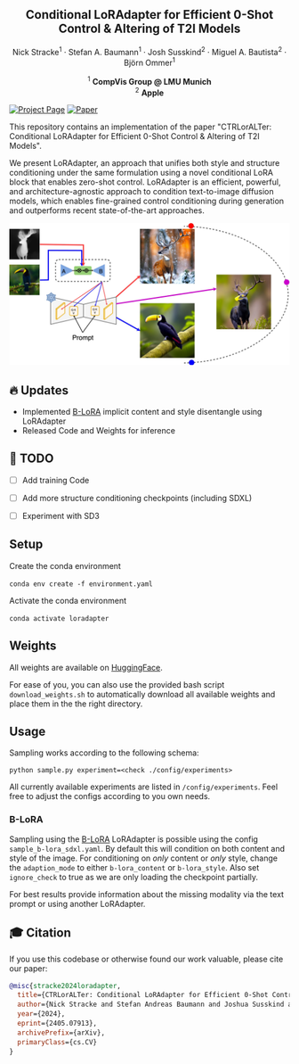 # 

<p align="center">
 <h2 align="center">Conditional LoRAdapter for Efficient 0-Shot Control & Altering of T2I Models</h2>
 <p align="center"> 
 Nick Stracke<sup>1</sup> · Stefan A. Baumann<sup>1</sup> · Josh Susskind<sup>2</sup> · Miguel A. Bautista<sup>2</sup> · Björn Ommer<sup>1</sup>
 </p>
 <p align="center"> 
    <sup>1</sup> <b>CompVis Group @ LMU Munich</b> <br/>
    <sup>2</sup> <b>Apple</b>
 </p>
 </p>
</p>


[![Project Page](https://img.shields.io/badge/Project-Page-blue)](https://compvis.github.io/LoRAdapter/)
[![Paper](https://img.shields.io/badge/arXiv-PDF-b31b1b)](https://arxiv.org/abs/2405.07913)

This repository contains an implementation of the paper "CTRLorALTer: Conditional LoRAdapter for Efficient 0-Shot Control & Altering of T2I Models".

We present LoRAdapter, an approach that unifies both style and structure conditioning under the same formulation using a novel conditional LoRA block that enables zero-shot control.
LoRAdapter is an efficient, powerful, and architecture-agnostic approach to condition text-to-image diffusion models, which enables fine-grained control conditioning during generation and outperforms recent state-of-the-art approaches.

![teaser](./docs/static/images/main.jpg)

## 🔥 Updates
- Implemented [B-LoRA](https://b-lora.github.io/B-LoRA/) implicit content and style disentangle using LoRAdapter
- Released Code and Weights for inference

## 💪 TODO
- [ ] Add training Code
- [ ] Add more structure conditioning checkpoints (including SDXL)
- [ ] Experiment with SD3


## Setup

Create the conda environment

`conda env create -f environment.yaml `

Activate the conda environment

`conda activate loradapter`

## Weights

All weights are available on [HuggingFace](https://huggingface.co/kliyer/LoRAdapter/tree/main).

For ease of you, you can also use the provided bash script `download_weights.sh` to automatically download all available weights and place them in the the right directory.


## Usage
Sampling works according to the following schema:
```
python sample.py experiment=<check ./config/experiments>
```
All currently available experiments are listed in `/config/experiments`. Feel free to adjust the configs according to you own needs.

### B-LoRA
Sampling using the [B-LoRA](https://b-lora.github.io/B-LoRA/) LoRAdapter is possible using the config `sample_b-lora_sdxl.yaml`. By default this will condition on both content and style of the image. For conditioning on _only_ content or _only_ style, change the `adaption_mode` to either `b-lora_content` or `b-lora_style`. Also set `ignore_check` to true as we are only loading the checkpoint partially.

For best results provide information about the missing modality via the text prompt or using another LoRAdapter.



## 🎓 Citation

If you use this codebase or otherwise found our work valuable, please cite our paper:

```bibtex
@misc{stracke2024loradapter,
  title={CTRLorALTer: Conditional LoRAdapter for Efficient 0-Shot Control & Altering of T2I Models},
  author={Nick Stracke and Stefan Andreas Baumann and Joshua Susskind and Miguel Angel Bautista and Björn Ommer},
  year={2024},
  eprint={2405.07913},
  archivePrefix={arXiv},
  primaryClass={cs.CV}
}
```
